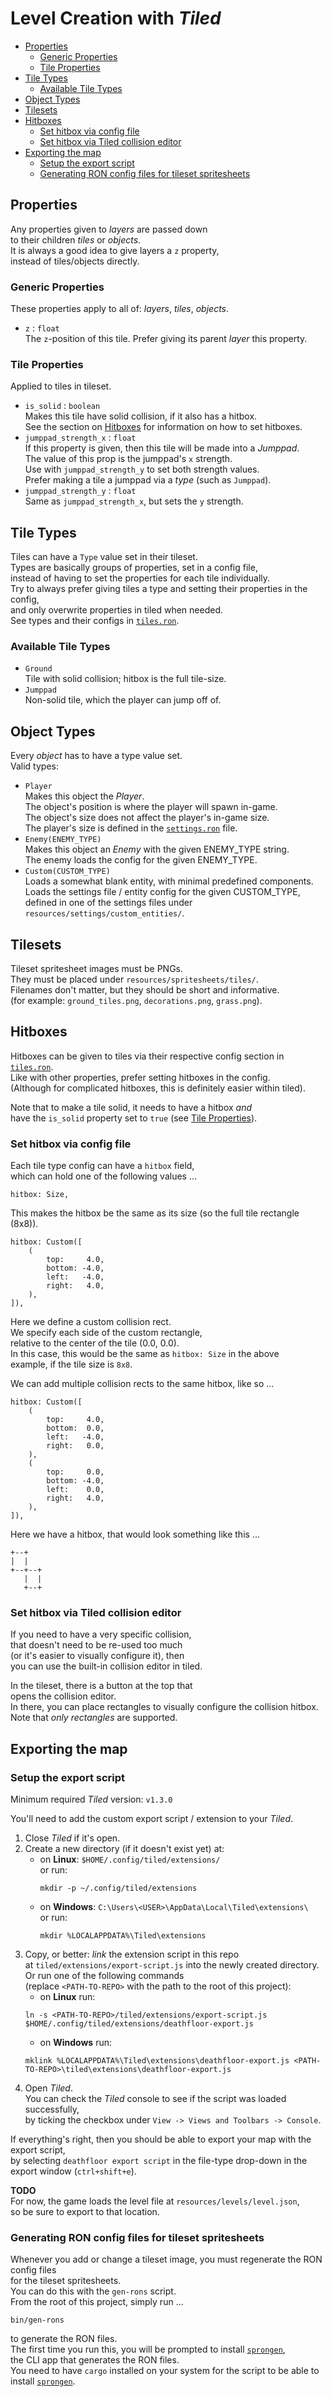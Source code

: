 # Level Creation with _Tiled_
- [Properties](#properties)
  - [Generic Properties](#generic-properties)
  - [Tile Properties](#tile-properties)
- [Tile Types](#tile-types)
  - [Available Tile Types](#available-tile-types)
- [Object Types](#object-types)
- [Tilesets](#tilesets)
- [Hitboxes](#hitboxes)
  - [Set hitbox via config file](#set-hitbox-via-config-file)
  - [Set hitbox via Tiled collision editor](#set-hitbox-via-tiled-collision-editor)
- [Exporting the map](#exporting-the-map)
  - [Setup the export script](#setup-the-export-script)
  - [Generating RON config files for tileset spritesheets](#generating-ron-config-files-for-tileset-spritesheets)

## Properties
Any properties given to _layers_ are passed down  
to their children _tiles_ or _objects_.  
It is always a good idea to give layers a `z` property,  
instead of tiles/objects directly.

### Generic Properties
These properties apply to all of: _layers_, _tiles_, _objects_.

- `z` : `float`  
  The `z`-position of this tile. Prefer giving its parent _layer_ this property.

### Tile Properties
Applied to tiles in tileset.

- `is_solid` : `boolean`  
  Makes this tile have solid collision, if it also has a hitbox.  
  See the section on [Hitboxes](#hitboxes) for information on how to set hitboxes.
- `jumppad_strength_x` : `float`  
  If this property is given, then this tile will be made into a _Jumppad_.  
  The value of this prop is the jumppad's `x` strength.  
  Use with `jumppad_strength_y` to set both strength values.  
  Prefer making a tile a jumppad via a _type_ (such as `Jumppad`).
- `jumppad_strength_y` : `float`  
  Same as `jumppad_strength_x`, but sets the `y` strength.

## Tile Types
Tiles can have a `Type` value set in their tileset.  
Types are basically groups of properties, set in a config file,  
instead of having to set the properties for each tile individually.  
Try to always prefer giving tiles a type and setting their properties in the config,  
and only overwrite properties in tiled when needed.  
See types and their configs in [`tiles.ron`].

### Available Tile Types
- `Ground`  
  Tile with solid collision; hitbox is the full tile-size.
- `Jumppad`  
  Non-solid tile, which the player can jump off of.

## Object Types
Every _object_ has to have a type value set.  
Valid types:

- `Player`  
  Makes this object the _Player_.  
  The object's position is where the player will spawn in-game.  
  The object's size does not affect the player's in-game size.  
  The player's size is defined in the [`settings.ron`] file.
- `Enemy(ENEMY_TYPE)`  
  Makes this object an _Enemy_ with the given ENEMY\_TYPE string.  
  The enemy loads the config for the given ENEMY\_TYPE.
- `Custom(CUSTOM_TYPE)`  
  Loads a somewhat blank entity, with minimal predefined components.  
  Loads the settings file / entity config for the given CUSTOM\_TYPE,  
  defined in one of the settings files under `resources/settings/custom_entities/`.

## Tilesets
Tileset spritesheet images must be PNGs.  
They must be placed under `resources/spritesheets/tiles/`.  
Filenames don't matter, but they should be short and informative.  
(for example: `ground_tiles.png`, `decorations.png`, `grass.png`).

## Hitboxes
Hitboxes can be given to tiles via their respective config section in [`tiles.ron`].  
Like with other properties, prefer setting hitboxes in the config.  
(Although for complicated hitboxes, this is definitely easier within tiled).  

Note that to make a tile solid, it needs to have a hitbox _and_  
have the `is_solid` property set to `true` (see [Tile Properties](#tile-properties)).

### Set hitbox via config file
Each tile type config can have a `hitbox` field,  
which can hold one of the following values ...
```ron
hitbox: Size,
```
This makes the hitbox be the same as its size (so the full tile rectangle (8x8)).

```ron
hitbox: Custom([
    (
        top:     4.0,
        bottom: -4.0,
        left:   -4.0,
        right:   4.0,
    ),
]),
```
Here we define a custom collision rect.  
We specify each side of the custom rectangle,  
relative to the center of the tile (0.0, 0.0).  
In this case, this would be the same as `hitbox: Size` in the above  
example, if the tile size is `8x8`.  

We can add multiple collision rects to the same hitbox, like so ...
```ron
hitbox: Custom([
    (
        top:     4.0,
        bottom:  0.0,
        left:   -4.0,
        right:   0.0,
    ),
    (
        top:     0.0,
        bottom: -4.0,
        left:    0.0,
        right:   4.0,
    ),
]),
```
Here we have a hitbox, that would look something like this ...
```
+--+
|  |
+--+--+
   |  |
   +--+
```

### Set hitbox via Tiled collision editor
If you need to have a very specific collision,  
that doesn't need to be re-used too much  
(or it's easier to visually configure it), then  
you can use the built-in collision editor in tiled.  

In the tileset, there is a button at the top that  
opens the collision editor.  
In there, you can place rectangles to visually
configure the collision hitbox.  
Note that _only rectangles_ are supported.

## Exporting the map
### Setup the export script
Minimum required _Tiled_ version: `v1.3.0`  

You'll need to add the custom export script / extension to your _Tiled_.  
1) Close _Tiled_ if it's open.
2) Create a new directory (if it doesn't exist yet) at:  
    - on __Linux__: `$HOME/.config/tiled/extensions/`  
      or run:  
      ```
      mkdir -p ~/.config/tiled/extensions
      ```
    - on __Windows__: `C:\Users\<USER>\AppData\Local\Tiled\extensions\`  
      or run:  
      ```
      mkdir %LOCALAPPDATA%\Tiled\extensions
      ```
3) Copy, or better: _link_ the extension script in this repo  
   at `tiled/extensions/export-script.js` into the newly created directory.  
   Or run one of the following commands  
   (replace `<PATH-TO-REPO>` with the path to the root of this project):
   - on __Linux__ run:  
   ```
   ln -s <PATH-TO-REPO>/tiled/extensions/export-script.js $HOME/.config/tiled/extensions/deathfloor-export.js
   ```
   - on __Windows__ run:  
   ```
   mklink %LOCALAPPDATA%\Tiled\extensions\deathfloor-export.js <PATH-TO-REPO>\tiled\extensions\deathfloor-export.js
   ```
4) Open _Tiled_.  
   You can check the _Tiled_ console to see if the script was loaded successfully,  
   by ticking the checkbox under `View -> Views and Toolbars -> Console`.  

If everything's right, then you should be able to export your map with the export script,  
by selecting `deathfloor export script` in the file-type drop-down in the export window (`ctrl+shift+e`).  

__TODO__  
For now, the game loads the level file at `resources/levels/level.json`,  
so be sure to export to that location.

### Generating RON config files for tileset spritesheets
Whenever you add or change a tileset image, you must regenerate the RON config files  
for the tileset spritesheets.  
You can do this with the `gen-rons` script.  
From the root of this project, simply run ...
```
bin/gen-rons
```
to generate the RON files.  
The first time you run this, you will be prompted to install [`sprongen`],  
the CLI app that generates the RON files.  
You need to have `cargo` installed on your system for the script to be able to install [`sprongen`].

[`settings.ron`]: ../resources/config/settings.ron
[`tiles.ron`]:    ../resources/settings/tiles.ron
[`sprongen`]:     https://github.com/Noah2610/sprongen

